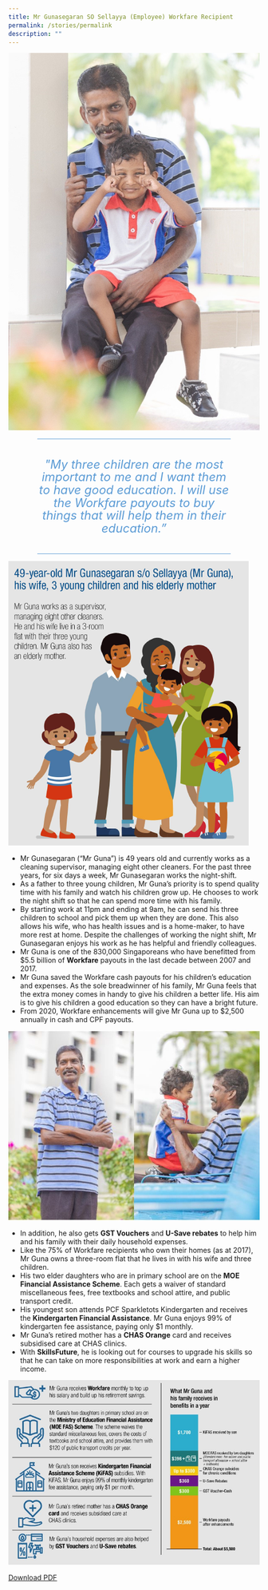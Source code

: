 ```yaml
---
title: Mr Gunasegaran SO Sellayya (Employee) Workfare Recipient
permalink: /stories/permalink
description: ""
---
```

![](/images/STORIES1.jpg)

<div style="border-style:solid none;padding:10pt 0in;text-align:center;margin-right:0.6in;margin-left:0.6in;border-top-color:#5b9bd5;border-bottom-color:#5b9bd5;border-top-width:1pt;border-bottom-width:1pt;">
<p style="margin:0.25in 0in;" class="MsoIntenseQuote">
<span lang="EN-SG" style="color:#5b9bd5;line-height:107%;font-size:18pt;font-style:italic">"My three children are the most important to me and I want them to have good education. I will use the Workfare payouts to buy things that will help them in their education.”
</span>
</p>
</div>

![](/images/STORIES2.png)

* Mr Gunasegaran (“Mr Guna”) is 49 years old and currently works as a cleaning supervisor, managing eight other cleaners. For the past three years, for six days a week, Mr Gunasegaran works the night-shift.
* As a father to three young children, Mr Guna’s priority is to spend quality time with his family and watch his children grow up. He chooses to work the night shift so that he can spend more time with his family.
* By starting work at 11pm and ending at 9am, he can send his three children to school and pick them up when they are done. This also allows his wife, who has health issues and is a home-maker, to have more rest at home. Despite the challenges of working the night shift, Mr Gunasegaran enjoys his work as he has helpful and friendly colleagues.
* Mr Guna is one of the 830,000 Singaporeans who have benefitted from $5.5 billion of **Workfare** payouts in the last decade between 2007 and 2017.
* Mr Guna saved the Workfare cash payouts for his children’s education and expenses. As the sole breadwinner of his family, Mr Guna feels that the extra money comes in handy to give his children a better life. His aim is to give his children a good education so they can have a bright future.
* From 2020, Workfare enhancements will give Mr Guna up to $2,500 annually in cash and CPF payouts.

![](/images/STORIES3.jpg)

* In addition, he also gets **GST Vouchers** and **U-Save rebates** to help him and his family with their daily household expenses.
* Like the 75% of Workfare recipients who own their homes (as at 2017), Mr Guna owns a three-room flat that he lives in with his wife and three children.
* His two elder daughters who are in primary school are on the **MOE Financial Assistance Scheme**. Each gets a waiver of standard miscellaneous fees, free textbooks and school attire, and public transport credit.
* His youngest son attends PCF Sparkletots Kindergarten and receives the **Kindergarten Financial Assistance**. Mr Guna enjoys 99% of kindergarten fee assistance, paying only $1 monthly.
* Mr Guna’s retired mother has a **CHAS Orange** card and receives subsidised care at CHAS clinics.
* With **SkillsFuture**, he is looking out for courses to upgrade his skills so that he can take on more responsibilities at work and earn a higher income.

![](/images/STORIES4.jpg)

[Download PDF](/files/Stories%20-%20Mr%20Gunasegaran.pdf)